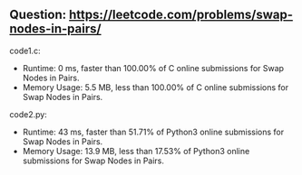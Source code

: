 ## Question: https://leetcode.com/problems/swap-nodes-in-pairs/

code1.c:
* Runtime: 0 ms, faster than 100.00% of C online submissions for Swap Nodes in Pairs.
* Memory Usage: 5.5 MB, less than 100.00% of C online submissions for Swap Nodes in Pairs.

code2.py:
* Runtime: 43 ms, faster than 51.71% of Python3 online submissions for Swap Nodes in Pairs.
* Memory Usage: 13.9 MB, less than 17.53% of Python3 online submissions for Swap Nodes in Pairs.